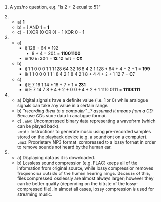 1. A yes/no question, e.g. "Is 2 + 2 equal to 5?"

2. * a) **1**
   * b) = 1 AND 1
        = **1**
   * c) = 1 XOR (0 OR 0)
        = 1 XOR 0
        = **1**

3. * a)
       * i) 128 + 64 = 192
            + 8 + 4 = 204
            = **11001100**
       * ii) 16 in 204
            = **12**
            12 left
            = **CC**
   * b)
       * i) 1    1   0   0   0   1   1   1
            128  64  32  16  8   4   2   1
            128 + 64 + 4 + 2 + 1
            = **199**
       * ii) 1   1   0   0       0   1   1   1
             8   4   2   1       8   4   2   1
             8 + 4                   4 + 2 + 1
             12  7
             = **C7**
   * c)
       * i) E    7
            16   1
            14 * 16 + 7 * 1
            = **231**
       * ii) E               7
             14              7
             8 + 4 + 2 + 0   0 + 4 + 2 + 1
             1110            0111
             = **11100111**

4. * a) Digital signals have a definite value (i.e. 1 or 0) while
        analogue signals can take any value in a certain range.
   * b) *"recording them to a computer"...? assumed it means from a CD*
        Because CDs store data in analogue format.
   * c) `.wav`:  Uncompressed binary data representing a waveform (which
                 can be played back).  
        `.midi`: Instructions to generate music using pre-recorded
                 samples stored on the playback device (e.g. a
                 soundfont on a computer).  
         `.mp3`: Proprietary MP3 format, compressed to a lossy format in
                 order to remove sounds not heard by the human ear.

5. * a) Displaying data as it is downloaded.
   * b) Lossless sound compression (e.g. FLAC) keeps all of the
        information from original source, while lossy compression
        removes frequencies outside of the human hearing range. Because
        of this, files compressed losslessly are almost always larger;
        however they can be better quality (depending on the bitrate of
        the lossy-compressed file). In almost all cases, lossy
        compression is used for streaming music.

